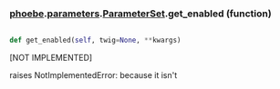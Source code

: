 ### [phoebe](phoebe.md).[parameters](phoebe.parameters.md).[ParameterSet](phoebe.parameters.ParameterSet.md).get_enabled (function)


```py

def get_enabled(self, twig=None, **kwargs)

```



[NOT IMPLEMENTED]

raises NotImplementedError: because it isn't

